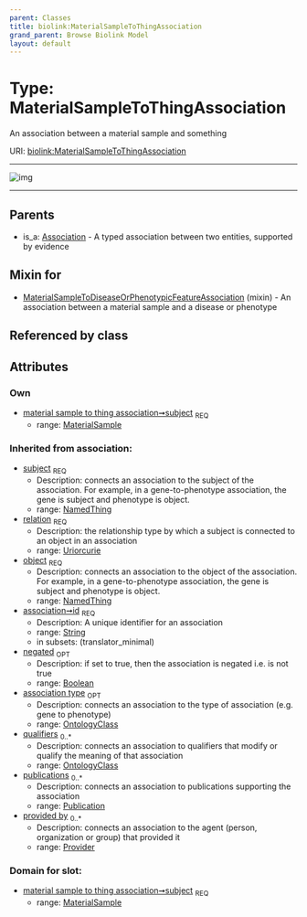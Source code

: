 ```yaml
---
parent: Classes
title: biolink:MaterialSampleToThingAssociation
grand_parent: Browse Biolink Model
layout: default
---
```


# Type: MaterialSampleToThingAssociation


An association between a material sample and something

URI: [biolink:MaterialSampleToThingAssociation](https://w3id.org/biolink/vocab/MaterialSampleToThingAssociation)


---

![img](http://yuml.me/diagram/nofunky;dir:TB/class/[Publication],[Provider],[OntologyClass],[NamedThing],[MaterialSample]%3Csubject%201..1-%20[MaterialSampleToThingAssociation|relation(i):uriorcurie;id(i):string;negated(i):boolean%20%3F],[MaterialSampleToDiseaseOrPhenotypicFeatureAssociation]uses%20-.-%3E[MaterialSampleToThingAssociation],[Association]%5E-[MaterialSampleToThingAssociation],[MaterialSampleToDiseaseOrPhenotypicFeatureAssociation],[MaterialSample],[Association])

---


## Parents

 *  is_a: [Association](Association.md) - A typed association between two entities, supported by evidence

## Mixin for

 * [MaterialSampleToDiseaseOrPhenotypicFeatureAssociation](MaterialSampleToDiseaseOrPhenotypicFeatureAssociation.md) (mixin)  - An association between a material sample and a disease or phenotype

## Referenced by class


## Attributes


### Own

 * [material sample to thing association➞subject](material_sample_to_thing_association_subject.md)  <sub>REQ</sub>
    * range: [MaterialSample](MaterialSample.md)

### Inherited from association:

 * [subject](subject.md)  <sub>REQ</sub>
    * Description: connects an association to the subject of the association. For example, in a gene-to-phenotype association, the gene is subject and phenotype is object.
    * range: [NamedThing](NamedThing.md)
 * [relation](relation.md)  <sub>REQ</sub>
    * Description: the relationship type by which a subject is connected to an object in an association
    * range: [Uriorcurie](types/Uriorcurie.md)
 * [object](object.md)  <sub>REQ</sub>
    * Description: connects an association to the object of the association. For example, in a gene-to-phenotype association, the gene is subject and phenotype is object.
    * range: [NamedThing](NamedThing.md)
 * [association➞id](association_id.md)  <sub>REQ</sub>
    * Description: A unique identifier for an association
    * range: [String](types/String.md)
    * in subsets: (translator_minimal)
 * [negated](negated.md)  <sub>OPT</sub>
    * Description: if set to true, then the association is negated i.e. is not true
    * range: [Boolean](types/Boolean.md)
 * [association type](association_type.md)  <sub>OPT</sub>
    * Description: connects an association to the type of association (e.g. gene to phenotype)
    * range: [OntologyClass](OntologyClass.md)
 * [qualifiers](qualifiers.md)  <sub>0..*</sub>
    * Description: connects an association to qualifiers that modify or qualify the meaning of that association
    * range: [OntologyClass](OntologyClass.md)
 * [publications](publications.md)  <sub>0..*</sub>
    * Description: connects an association to publications supporting the association
    * range: [Publication](Publication.md)
 * [provided by](provided_by.md)  <sub>0..*</sub>
    * Description: connects an association to the agent (person, organization or group) that provided it
    * range: [Provider](Provider.md)

### Domain for slot:

 * [material sample to thing association➞subject](material_sample_to_thing_association_subject.md)  <sub>REQ</sub>
    * range: [MaterialSample](MaterialSample.md)
